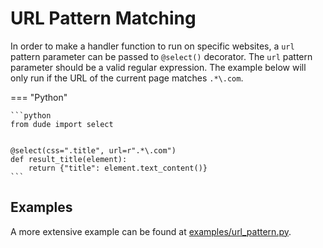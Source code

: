 # URL Pattern Matching

In order to make a handler function to run on specific websites, a `url` pattern parameter can be passed to `@select()` decorator.
The `url` pattern parameter should be a valid regular expression. 
The example below will only run if the URL of the current page matches `.*\.com`.

=== "Python"

    ```python
    from dude import select
    
    
    @select(css=".title", url=r".*\.com")
    def result_title(element):
        return {"title": element.text_content()}
    ```

## Examples

A more extensive example can be found at [examples/url_pattern.py](https://github.com/roniemartinez/dude/tree/master/examples/url_pattern.py).
